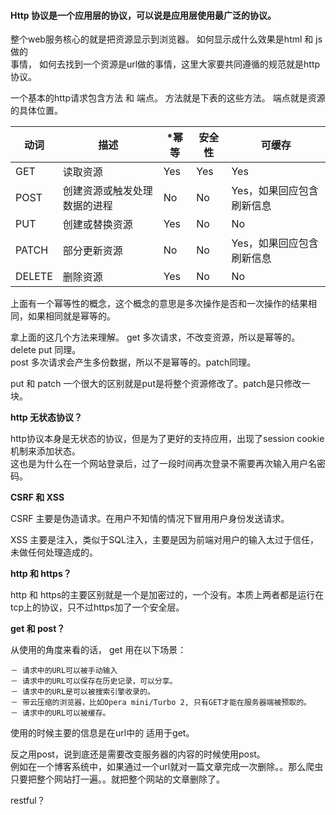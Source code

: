 #### Http 协议是一个应用层的协议，可以说是应用层使用最广泛的协议。     

整个web服务核心的就是把资源显示到浏览器。 如何显示成什么效果是html 和 js做的   
事情， 如何去找到一个资源是url做的事情，这里大家要共同遵循的规范就是http协议。     


一个基本的http请求包含方法 和 端点。 方法就是下表的这些方法。 端点就是资源的具体位置。


| 动词   | 描述                         | *幂等 | 安全性 | 可缓存                    |
|--------|------------------------------|-------|--------|---------------------------|
| GET    | 读取资源                     | Yes   | Yes    | Yes                       |
| POST   | 创建资源或触发处理数据的进程 | No    | No     | Yes，如果回应包含刷新信息 |
| PUT    | 创建或替换资源               | Yes   | No     | No                        |
| PATCH  | 部分更新资源                 | No    | No     | Yes，如果回应包含刷新信息 |
| DELETE | 删除资源                     | Yes   | No     | No                        |


上面有一个幂等性的概念，这个概念的意思是多次操作是否和一次操作的结果相同，如果相同就是幂等的。     


拿上面的这几个方法来理解。 get 多次请求，不改变资源，所以是幂等的。 delete put 同理。     
post 多次请求会产生多份数据，所以不是幂等的。patch同理。     

put 和 patch 一个很大的区别就是put是将整个资源修改了。patch是只修改一块。      


**http 无状态协议？**     

http协议本身是无状态的协议，但是为了更好的支持应用，出现了session cookie机制来添加状态。     
这也是为什么在一个网站登录后，过了一段时间再次登录不需要再次输入用户名密码。


**CSRF 和 XSS**     

CSRF 主要是伪造请求。在用户不知情的情况下冒用用户身份发送请求。     
    

XSS 主要是注入，类似于SQL注入，主要是因为前端对用户的输入太过于信任，    
未做任何处理造成的。     


**http 和 https？**    

http 和 https的主要区别就是一个是加密过的，一个没有。本质上两者都是运行在tcp上的协议，只不过https加了一个安全层。     

   

**get 和 post？**   

从使用的角度来看的话， get 用在以下场景：   

    － 请求中的URL可以被手动输入
    － 请求中的URL可以保存在历史记录，可以分享。
    － 请求中的URL是可以被搜索引擎收录的。
    － 带云压缩的浏览器，比如Opera mini/Turbo 2, 只有GET才能在服务器端被预取的。
    － 请求中的URL可以被缓存。

使用的时候主要的信息是在url中的 适用于get。

反之用post，说到底还是需要改变服务器的内容的时候使用post。     
例如在一个博客系统中，如果通过一个url就对一篇文章完成一次删除。。那么爬虫只要把整个网站打一遍。。就把整个网站的文章删除了。    



  

restful？     

     

     
   















    

